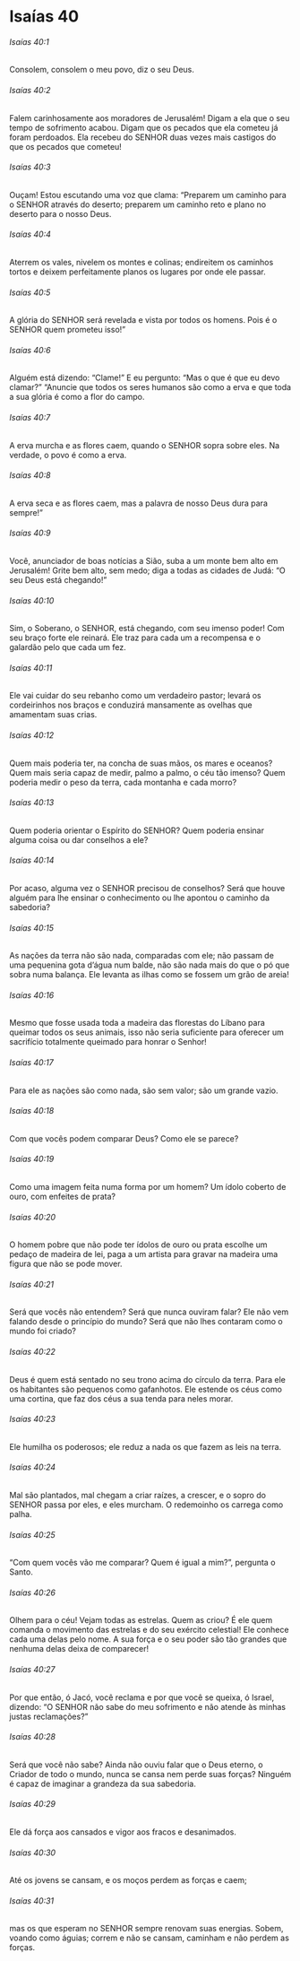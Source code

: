 # Isaías 40

###### Isaías 40:1

Consolem, consolem o meu povo, diz o seu Deus.

###### Isaías 40:2

Falem carinhosamente aos moradores de Jerusalém! Digam a ela que o seu tempo de sofrimento acabou. Digam que os pecados que ela cometeu já foram perdoados. Ela recebeu do SENHOR duas vezes mais castigos do que os pecados que cometeu!

###### Isaías 40:3

Ouçam! Estou escutando uma voz que clama: “Preparem um caminho para o SENHOR através do deserto; preparem um caminho reto e plano no deserto para o nosso Deus.

###### Isaías 40:4

Aterrem os vales, nivelem os montes e colinas; endireitem os caminhos tortos e deixem perfeitamente planos os lugares por onde ele passar.

###### Isaías 40:5

A glória do SENHOR será revelada e vista por todos os homens. Pois é o SENHOR quem prometeu isso!”

###### Isaías 40:6

Alguém está dizendo: “Clame!” E eu pergunto: “Mas o que é que eu devo clamar?” “Anuncie que todos os seres humanos são como a erva e que toda a sua glória é como a flor do campo.

###### Isaías 40:7

A erva murcha e as flores caem, quando o SENHOR sopra sobre eles. Na verdade, o povo é como a erva.

###### Isaías 40:8

A erva seca e as flores caem, mas a palavra de nosso Deus dura para sempre!”

###### Isaías 40:9

Você, anunciador de boas notícias a Sião, suba a um monte bem alto em Jerusalém! Grite bem alto, sem medo; diga a todas as cidades de Judá: “O seu Deus está chegando!”

###### Isaías 40:10

Sim, o Soberano, o SENHOR, está chegando, com seu imenso poder! Com seu braço forte ele reinará. Ele traz para cada um a recompensa e o galardão pelo que cada um fez.

###### Isaías 40:11

Ele vai cuidar do seu rebanho como um verdadeiro pastor; levará os cordeirinhos nos braços e conduzirá mansamente as ovelhas que amamentam suas crias.

###### Isaías 40:12

Quem mais poderia ter, na concha de suas mãos, os mares e oceanos? Quem mais seria capaz de medir, palmo a palmo, o céu tão imenso? Quem poderia medir o peso da terra, cada montanha e cada morro?

###### Isaías 40:13

Quem poderia orientar o Espírito do SENHOR? Quem poderia ensinar alguma coisa ou dar conselhos a ele?

###### Isaías 40:14

Por acaso, alguma vez o SENHOR precisou de conselhos? Será que houve alguém para lhe ensinar o conhecimento ou lhe apontou o caminho da sabedoria?

###### Isaías 40:15

As nações da terra não são nada, comparadas com ele; não passam de uma pequenina gota d’água num balde, não são nada mais do que o pó que sobra numa balança. Ele levanta as ilhas como se fossem um grão de areia!

###### Isaías 40:16

Mesmo que fosse usada toda a madeira das florestas do Líbano para queimar todos os seus animais, isso não seria suficiente para oferecer um sacrifício totalmente queimado para honrar o Senhor!

###### Isaías 40:17

Para ele as nações são como nada, são sem valor; são um grande vazio.

###### Isaías 40:18

Com que vocês podem comparar Deus? Como ele se parece?

###### Isaías 40:19

Como uma imagem feita numa forma por um homem? Um ídolo coberto de ouro, com enfeites de prata?

###### Isaías 40:20

O homem pobre que não pode ter ídolos de ouro ou prata escolhe um pedaço de madeira de lei, paga a um artista para gravar na madeira uma figura que não se pode mover.

###### Isaías 40:21

Será que vocês não entendem? Será que nunca ouviram falar? Ele não vem falando desde o princípio do mundo? Será que não lhes contaram como o mundo foi criado?

###### Isaías 40:22

Deus é quem está sentado no seu trono acima do círculo da terra. Para ele os habitantes são pequenos como gafanhotos. Ele estende os céus como uma cortina, que faz dos céus a sua tenda para neles morar.

###### Isaías 40:23

Ele humilha os poderosos; ele reduz a nada os que fazem as leis na terra.

###### Isaías 40:24

Mal são plantados, mal chegam a criar raízes, a crescer, e o sopro do SENHOR passa por eles, e eles murcham. O redemoinho os carrega como palha.

###### Isaías 40:25

“Com quem vocês vão me comparar? Quem é igual a mim?”, pergunta o Santo.

###### Isaías 40:26

Olhem para o céu! Vejam todas as estrelas. Quem as criou? É ele quem comanda o movimento das estrelas e do seu exército celestial! Ele conhece cada uma delas pelo nome. A sua força e o seu poder são tão grandes que nenhuma delas deixa de comparecer!

###### Isaías 40:27

Por que então, ó Jacó, você reclama e por que você se queixa, ó Israel, dizendo: “O SENHOR não sabe do meu sofrimento e não atende às minhas justas reclamações?”

###### Isaías 40:28

Será que você não sabe? Ainda não ouviu falar que o Deus eterno, o Criador de todo o mundo, nunca se cansa nem perde suas forças? Ninguém é capaz de imaginar a grandeza da sua sabedoria.

###### Isaías 40:29

Ele dá força aos cansados e vigor aos fracos e desanimados.

###### Isaías 40:30

Até os jovens se cansam, e os moços perdem as forças e caem;

###### Isaías 40:31

mas os que esperam no SENHOR sempre renovam suas energias. Sobem, voando como águias; correm e não se cansam, caminham e não perdem as forças.

